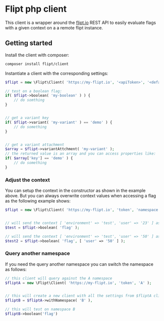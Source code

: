 # Flipt php client


This client is a wrapper around the [flipt.io](https://www.flipt.io) REST API to easily evaluate flags with a given context on a a remote flipt instance.


## Getting started


Install the client with composer:

```Bash
composer install flipt/client
```

Instantiate a client with the corresponding settings:

```php
$flipt = new \Flipt\Client( 'https://my-flipt.io', '<apiToken>', '<default namespace>', [ 'default' => 'context' ] );

// test on a boolean flag:
if( $flipt->boolean( 'my-boolean' ) ) {
    // do somthing 
}


// get a variant key
if( $flipt->variant( 'my-variant' ) == 'demo' ) {
    // do something
}


// get a variant attachment
$array = $flipt->variantAttchment( 'my-variant' );
// the returned value is an array and you can access properties like:
if( $array['key'] == 'demo' ) {
    // do something
}
```



### Adjust the context

You can setup the context in the constructor as shown in the example above.
But you can always overwrite context values when accessing a flag as the following example shows:
```php
$flipt = new \Flipt\Client( 'https://my-flipt.io', 'token', 'namespace', [ 'environment' => 'test', 'user' => '23' ] );


// will send the context [ 'environment' => 'test', 'user' => '23' ] as defined in the client
$test = $flipt->boolean( 'flag' ); 

// will send the context [ 'environment' => 'test', 'user' => '50' ] as it will merge the client context with the current from the call
$test2 = $flipt->boolean( 'flag', [ 'user' => '50' ] );

```


### Query another namespace

If you need the query another namespace you can switch the namespace as follows:

```php
// this client will query against the A namespace
$fliptA = new \Flipt\Client( 'https://my-flipt.io', 'token', 'A' );


// this will create a new client with all the settings from $fliptA client except the namespace that will change to B
$fliptB = $fliptA->withNamespace( 'B' ),

// this will test on namespace B
$fliptB->boolean('flag')
```
